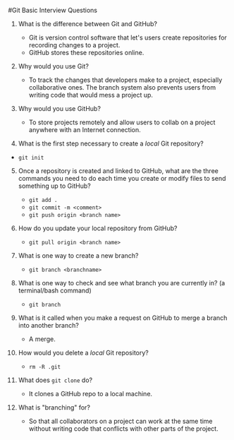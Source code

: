#Git Basic Interview Questions

1. What is the difference between Git and GitHub?
	* Git is version control software that let's users create repositories for recording changes to a project.
	* GitHub stores these repositories online.

2. Why would you use Git?
	* To track the changes that developers make to a project, especially collaborative ones. The branch system also prevents users from writing code that would mess a project up.

3. Why would you use GitHub?
	* To store projects remotely and allow users to collab on a project anywhere with an Internet connection.

4. What is the first step necessary to create a *local* Git repository?
 * `git init`

5. Once a repository is created and linked to GitHub, what are the three commands you need to do each time you create or modify files to send something up to GitHub?
	* `git add .`
	* `git commit -m <comment>`
	* `git push origin <branch name>`

6. How do you update your local repository from GitHub?
	* `git pull origin <branch name>`

7. What is one way to create a new branch?
	* `git branch <branchname>`

8. What is one way to check and see what branch you are currently in? (a terminal/bash command)
	* `git branch`

9. What is it called when you make a request on GitHub to merge a branch into another branch?
	* A merge.

10. How would you delete a *local* Git repository?
	* `rm -R .git`

11. What does `git clone` do?
	* It clones a GitHub repo to a local machine.

12. What is "branching" for?
	* So that all collaborators on a project can work at the same time without writing code that conflicts with other parts of the project.

